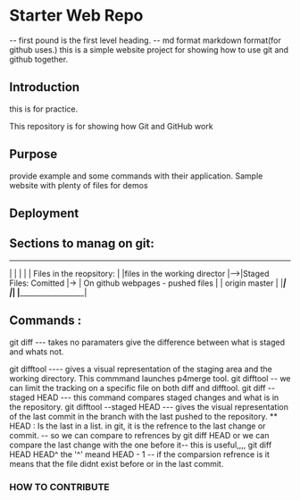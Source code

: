 # Starter Web Repo
-- first pound is the first level heading.
-- md format markdown format(for github uses.)
this is a simple website project for showing how to use git and github together.


## Introduction
this is for practice.

This repository is for showing how Git and GitHub work

## Purpose
provide example and some commands with their application.
Sample website with plenty of files for demos

## Deployment


## Sections to manag on git:
_______________________________    ________________________     ___________________________________
|                              |   |                       |   | Files in the reopsitory:          |
|files in the working director |-->|Staged Files: Comitted |-> | On github webpages - pushed files |
|   origin master              |   |_______________________|   |___________________________________|
|______________________________|

## Commands : 
git diff
--- takes no paramaters give the difference between what is staged and whats not.

git difftool
---- gives a visual representation of the staging area and the working directory. This commmand launches p4merge tool.
git difftool -- <Name of the file>
we can limit the tracking on a specific file on both diff and difftool.
git diff --staged HEAD
--- this command compares staged changes and what is in the repository.
git difftool --staged HEAD
--- gives the visual representation of the last commit in the branch with the last pushed to the repository.
** HEAD : Is the last in a list. in git, it is the refrence to the last change or commit.
-- so we can compare to refrences by git diff HEAD <ref>
or we can compare the last change with the one before it-- this is useful,,,,
git diff HEAD HEAD^
the '^' meand HEAD - 1
-- if the comparsion refrence is <null> it means that the file didnt exist before or in the last commit.



### HOW TO CONTRIBUTE

